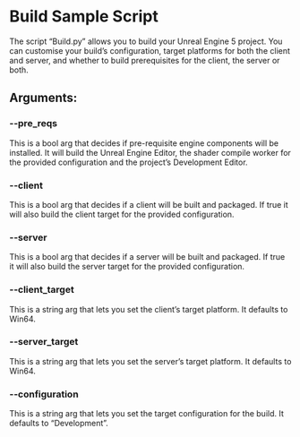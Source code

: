# Build Sample Script
The script “Build.py” allows you to build your Unreal Engine 5 project. You can customise your build’s configuration, target platforms for both the client and server, and whether to build prerequisites for the client, the server or both. 

## Arguments:
### --pre_reqs
This is a bool arg that decides if pre-requisite engine components will be installed. It will build the Unreal Engine Editor, the shader compile worker for the provided configuration and the project’s Development Editor.

### --client
This is a bool arg that decides if a client will be built and packaged. If true it will also build the client target for the provided configuration.

### --server
This is a bool arg that decides if a server will be built and packaged. If true it will also build the server target for the provided configuration.

### --client_target
This is a string arg that lets you set the client’s target platform. It defaults to Win64.

### --server_target
This is a string arg that lets you set the server’s target platform. It defaults to Win64.

### --configuration
This is a string arg that lets you set the target configuration for the build. It defaults to “Development”.
